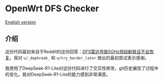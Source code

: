 # OpenWrt DFS Checker

[English version](README_en.md)

## 介绍

这份代码最初来自于Reddit的这份回答：[DFS雷达导致5GHz频段断联且不会恢复](https://www.reddit.com/r/openwrt/comments/rs9pit/dfs_radar_causes_5ghz_to_drop_and_it_doesnt_come/)。我对 `u/_daphreak_` 和 `u/try_harder_later` 做出的最初尝试表示感谢。

我使用了DeepSeek-R1-Lite对这份代码进行了交互性修改，git历史展现了过程中的变化。我对DeepSeek-R1-Lite的能力感到非常满意。
